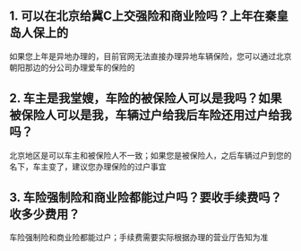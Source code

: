 ## 1. 可以在北京给冀C上交强险和商业险吗？上年在秦皇岛人保上的
如果您上年是异地办理的，目前官网无法直接办理异地车辆保险，您可以通过北京朝阳那边的分公司办理爱车的保险的

## 2. 车主是我堂嫂，车险的被保险人可以是我吗？如果被保险人可以是我，车辆过户给我后车险还用过户给我吗？
北京地区是可以车主和被保险人不一致；如果您是被保险人，之后车辆过户到您的名下，车主变了，建议您办理保险的过户事宜

## 3. 车险强制险和商业险都能过户吗？要收手续费吗？收多少费用？
车险强制险和商业险都能过户；手续费需要实际根据办理的营业厅告知为准
